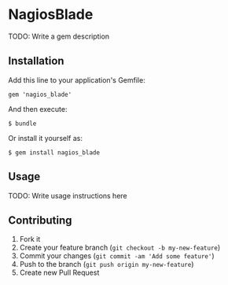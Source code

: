 # NagiosBlade

TODO: Write a gem description

## Installation

Add this line to your application's Gemfile:

    gem 'nagios_blade'

And then execute:

    $ bundle

Or install it yourself as:

    $ gem install nagios_blade

## Usage

TODO: Write usage instructions here

## Contributing

1. Fork it
2. Create your feature branch (`git checkout -b my-new-feature`)
3. Commit your changes (`git commit -am 'Add some feature'`)
4. Push to the branch (`git push origin my-new-feature`)
5. Create new Pull Request
